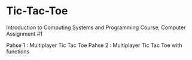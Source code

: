 # Tic-Tac-Toe
Introduction to Computing Systems and Programming Course, Computer Assignment #1

 Pahse 1 : Multiplayer Tic Tac Toe 
 Pahse 2 : Multiplayer Tic Tac Toe with functions
